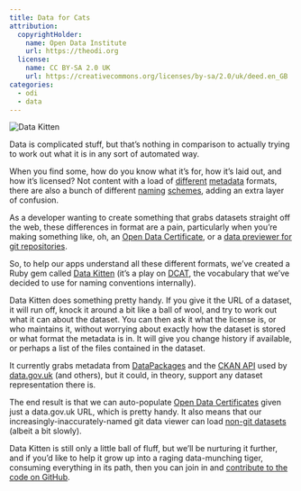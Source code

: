 ```yaml
---
title: Data for Cats
attribution:
  copyrightHolder:
    name: Open Data Institute
    url: https://theodi.org
  license:
    name: CC BY-SA 2.0 UK
    url: https://creativecommons.org/licenses/by-sa/2.0/uk/deed.en_GB
categories:
  - odi
  - data
---
```

![Data Kitten](https://bd7a65e2cb448908f934-86a50c88e47af9e1fb58ce0672b5a500.r32.cf3.rackcdn.com/uploads/assets/legacy/tumblr_mmy9g7rA8M1s4aj1ho1_500.jpg)

Data is complicated stuff, but that’s nothing in comparison to actually trying to work out what it is in any sort of automated way.

When you find some, how do you know what it’s for, how it’s laid out, and how it’s licensed? Not content with a load of [different](https://en.wikipedia.org/wiki/RDFa) [metadata](http://www.dataprotocols.org/) formats, there are also a bunch of different [naming](http://schema.org/Dataset) [schemes](http://www.w3.org/TR/vocab-dcat/), adding an extra layer of confusion.

As a developer wanting to create something that grabs datasets straight off the web, these differences in format are a pain, particularly when you’re making something like, oh, an [Open Data Certificate](http://certificates.theodi.org), or a [data previewer for git repositories](http://git-viewer.labs.theodi.org).

So, to help our apps understand all these different formats, we’ve created a Ruby gem called [Data Kitten](https://github.com/theodi/data_kitten) (it’s a play on [DCAT](http://www.w3.org/TR/vocab-dcat/), the vocabulary that we’ve decided to use for naming conventions internally).

Data Kitten does something pretty handy. If you give it the URL of a dataset, it will run off, knock it around a bit like a ball of wool, and try to work out what it can about the dataset. You can then ask it what the license is, or who maintains it, without worrying about exactly how the dataset is stored or what format the metadata is in. It will give you change history if available, or perhaps a list of the files contained in the dataset.

It currently grabs metadata from [DataPackages](http://www.dataprotocols.org/) and the [CKAN API](http://ckan.org/) used by [data.gov.uk](http://data.gov.uk) (and others), but it could, in theory, support any dataset representation there is.

The end result is that we can auto-populate [Open Data Certificates](http://certificates.theodi.org) given just a data.gov.uk URL, which is pretty handy. It also means that our increasingly-inaccurately-named git data viewer can load [non-git datasets](http://git-viewer.labs.theodi.org/repositories/http%3A%2F%2Fdata.gov.uk%2Fdataset%2Fstaff-organograms-and-pay-identity-and-passport-service) (albeit a bit slowly).

Data Kitten is still only a little ball of fluff, but we’ll be nurturing it further, and if you’d like to help it grow up into a raging data-munching tiger, consuming everything in its path, then you can join in and [contribute to the code on GitHub](https://github.com/theodi/data_kitten).
